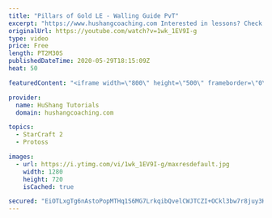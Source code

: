 ```yaml
---
title: "Pillars of Gold LE - Walling Guide PvT"
excerpt: "https://www.hushangcoaching.com Interested in lessons? Check out the website for more information ------------------------------------------------------------------------------------------------------- Want to support HuShang Tutorials directly? Patreon is a website where you can contribute a monthly"
originalUrl: https://youtube.com/watch?v=1wk_1EV9I-g
type: video
price: Free
length: PT2M30S
publishedDateTime: 2020-05-29T18:15:09Z
heat: 50

featuredContent: "<iframe width=\"800\" height=\"500\" frameborder=\"0\" src=\"https://www.youtube.com/embed/1wk_1EV9I-g\" allow=\"accelerometer; autoplay; encrypted-media; gyroscope; picture-in-picture\" allowfullscreen></iframe>"

provider:
  name: HuShang Tutorials
  domain: hushangcoaching.com

topics:
  - StarCraft 2
  - Protoss

images:
  - url: https://i.ytimg.com/vi/1wk_1EV9I-g/maxresdefault.jpg
    width: 1280
    height: 720
    isCached: true

secured: "EiOTLxgTg6nAstoPopMTHq1S6MG7LrkqibQvelCWJTCZI+OCkl3bw7r8juy3HMyZSRnwA0szyWsnmj5SDDKjzxnEDf2bR4juwHXCUATL4dutCKw1Bpau0eIQmODp68CfuIGBK3yFK6KKIlS1qXFN7dE9nVt2UMnmUM/1Cr9yngtcIBnN7opb2h+iEo8Sz/WBEjUhqQ2VDIfThCXuKWV8uzkWue/WnI+I2PbIyWGqgQyYTPxOyeXCivCo+2uTCc4TFxsa52ECP1eNZUI/gpKMGs9nwZlAXRvWCSZHM6qt85Qg971ziU1xrHLn0tvzQbWAe+XevkUoILy75De1QFIVcpGSwYFguzZXzdmC5syXay2C7qp/FciFYYDeWxA7MGbolnXu9vNrhtSzVHV45Ax7YB7edJNurjB6bfStWvBjTZM=;EQR6PhB+u7M7K4JSwKVndQ=="
---
```


